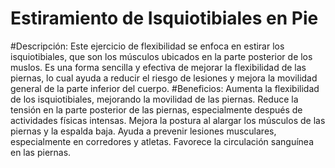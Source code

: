 # Estiramiento de Isquiotibiales en Pie

#Descripción:
 Este ejercicio de flexibilidad se enfoca en estirar los isquiotibiales, que son los músculos ubicados en la parte posterior de los muslos. Es una forma sencilla y efectiva de mejorar la flexibilidad de las piernas, lo cual ayuda a reducir el riesgo de lesiones y mejora la movilidad general de la parte inferior del cuerpo.
#Beneficios:
Aumenta la flexibilidad de los isquiotibiales, mejorando la movilidad de las piernas.
Reduce la tensión en la parte posterior de las piernas, especialmente después de actividades físicas intensas.
Mejora la postura al alargar los músculos de las piernas y la espalda baja.
Ayuda a prevenir lesiones musculares, especialmente en corredores y atletas.
Favorece la circulación sanguínea en las piernas.
